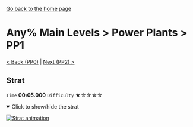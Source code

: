 [Go back to the home page](https://github.com/Doublevil/scbspeedrun)

# Any% Main Levels > Power Plants > PP1

[< Back (PP0)](https://github.com/Doublevil/scbspeedrun/blob/main/levels/any_ml/pp/PP0.md) | [Next (PP2) >](https://github.com/Doublevil/scbspeedrun/blob/main/levels/any_ml/pp/PP2.md)

## Strat

`Time` **00:05.000** `Difficulty` ★☆☆☆☆
<details open>
  <summary>Click to show/hide the strat</summary>

  [![Strat animation](https://github.com/Doublevil/scbspeedrun/blob/main/media/levels/pp/PP1_Strat.webp)](https://github.com/Doublevil/scbspeedrun/blob/main/media/levels/pp/PP1_Strat.mp4?raw=true)
</details>
